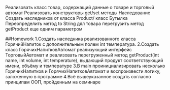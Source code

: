 Реализовать класс товар, содержащий данные о товаре и торговый автомат
Реализовать конструкторы get/set методы 
Наследование
Создать наследников от класса Product/ класс Бутылка
Переопределить метод to String дял товара 
перегрузить метод getProduct еще одним параметром

##Homework
1.Создать наследника реализованного 
класса ГорячийНапиток с дополнительным полем int температура.
2.Создать класс ГорячихНапитковАвтомат реализующий
интерфейс ТорговыйАвтомат и 
реализовать перегруженный метод 
getProduct(int name, int volume, int temperature), 
выдающий продукт соответствующий имени, объёму и температуре
3.В main проинициализировать несколько ГорячихНапитков и 
ГорячихНапитковАвтомат и воспроизвести логику, заложенную в программе
4.Всё вышеуказанное создать согласно принципам ООП, пройденным на семинаре
